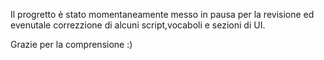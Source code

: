 Il progretto è stato momentaneamente messo in pausa per la revisione ed evenutale correzzione di alcuni script,vocaboli e sezioni di UI.






Grazie per la comprensione :) 
